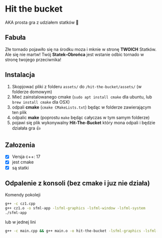 # Hit the bucket

AKA prosta gra z udziałem statków 🚤

## Fabuła

Złe tornado pojawiło się na środku moza i mknie w stronę **TWOICH** Statków. Ale się nie martw! Twój **Statek–Obrońca** jest wstanie odbic tornado w stronę twojego przeciwnika!

## Instalacja

1. Skopjować pliki z folderu `assets/` do `/hit-the-bucket/assets/` (w folderze domowym)
2. Mieć zainstalowanego cmake (`sudo apt install cmake` dla ubuntu, lub `brew install cmake` dla OSX)
3. odpali **cmake** (`cmake CMakeLists.txt`) będąc w folderze zawierającym ten plik
4. odpalic **make** (poprostu `make` będąc całyczas w tym samym folderze)
5. pojawi się plik wykonywalny **Hit-The-Bucket** który mona odpali i będzie działała gra 👍

## Załozenia

- [x] Versja c++: 17
- [x] jest cmake
- [x] są statki

## Odpalenie z konsoli (bez cmake i juz nie działa)

Komendy pokoleji
~~~bash
g++ -c cz1.cpp
g++ cz1.o -o sfml-app -lsfml-graphics -lsfml-window -lsfml-system
./sfml-app
~~~

lub w jednej lini
~~~bash
g++ -c main.cpp && g++ main.o -o hit-the-bucket -lsfml-graphics -lsfml-window -lsfml-system && ./hit-the-bucket
~~~
